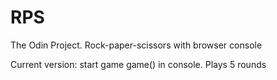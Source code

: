 # RPS
The Odin Project. Rock-paper-scissors with browser console

Current version: start game game() in console. 
Plays 5 rounds